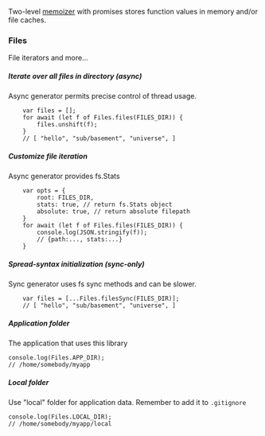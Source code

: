 Two-level [memoizer](https://en.wikipedia.org/wiki/Memoization) with promises
stores function values in memory and/or file caches.

### Files
File iterators and more...

##### Iterate over all files in directory (async)
Async generator permits precise control of thread usage.
```
    var files = [];
    for await (let f of Files.files(FILES_DIR)) {
        files.unshift(f);
    }
    // [ "hello", "sub/basement", "universe", ]
```

##### Customize file iteration
Async generator provides fs.Stats
```
    var opts = {
        root: FILES_DIR,
        stats: true, // return fs.Stats object
        absolute: true, // return absolute filepath
    }
    for await (let f of Files.files(FILES_DIR)) {
        console.log(JSON.stringify(f));
        // {path:..., stats:...}
    }
```

##### Spread-syntax initialization (sync-only)
Sync generator uses fs sync methods and can be slower.
```
    var files = [...Files.filesSync(FILES_DIR)];
    // [ "hello", "sub/basement", "universe", ]
```

##### Application folder
The application that uses this library
```
console.log(Files.APP_DIR);
// /home/somebody/myapp
```

##### Local folder
Use "local" folder for application data. 
Remember to add it to `.gitignore`
```
console.log(Files.LOCAL_DIR);
// /home/somebody/myapp/local
```
